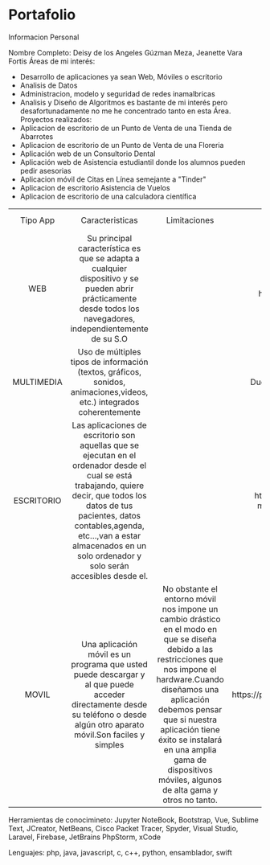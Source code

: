 # Portafolio
Informacion Personal

Nombre Completo: Deisy de los Angeles Gúzman Meza, Jeanette Vara Fortis
Áreas de mi interés: 
  * Desarrollo de aplicaciones ya sean Web, Móviles o escritorio
  * Analisis de Datos
  * Administracion, modelo y seguridad de redes inamalbricas
  * Analisis y Diseño de Algoritmos es bastante de mi interés pero desafortunadamente no me he concentrado tanto en esta Área.
Proyectos realizados:
  * Aplicacion de escritorio de un Punto de Venta de una Tienda de Abarrotes
  * Aplicacion de escritorio de un Punto de Venta de una Floreria
  * Aplicación web de un Consultorio Dental 
  * Aplicación web de Asistencia estudiantil donde los alumnos pueden pedir asesorias
  * Aplicacion móvil de Citas en Línea semejante a "Tinder"
  * Aplicacion de escritorio Asistencia de Vuelos
  * Aplicacion de escritorio de una calculadora científica
  
  <table style="width: 100%; text-align: center;">
  <tr>
    <td style="width: 33%;">Tipo App </td>
    <td style="width: 33%;">Caracteristicas</td>
    <td style="width: 33%;">Limitaciones </td>
    <td style="width: 33%;">Ejemplos </td>
    <td style="width: 33%;">Propuestas de App </td>
  </tr>
 <tr>
    <td style="width: 33%;"> WEB </td>
    <td  style="width: 33%;">Su principal característica 
     es que 
     se adapta a cualquier dispositivo y se pueden abrir prácticamente desde todos los navegadores, 
     independientemente de su S.O </td>
    <td style="width: 33%;">  </td>
    <td style="width: 33%;"> blackboard buap https://buap.blackboard.com/</td>
  </tr>
 <tr>
    <td style="width: 33%;"> MULTIMEDIA </td>
    <td style="width: 33%;">Uso de múltiples tipos de información (textos, gráficos, sonidos, animaciones,videos, etc.) integrados coherentemente</td>
    <td style="width: 33%;">  </td>
    <td style="width: 33%;"> Duolingo https://es.duolingo.com/</td>
  </tr>
 <tr>
    <td style="width: 33%;"> ESCRITORIO </td>
    <td style="width: 33%;">Las aplicaciones de escritorio son aquellas que se ejecutan en el ordenador desde el cual se está trabajando, quiere decir, que todos los     datos de tus pacientes, datos contables,agenda, etc…,van a estar almacenados en un solo ordenador y solo serán accesibles desde el. </td>
    <td style="width: 33%;">  </td>
    <td style="width: 33%;"> Microsoft Teams https://www.microsoft.com/es-mx/microsoft-365/microsoft-teams/download-app</td>
  </tr>
 <tr>
    <td style="width: 33%;"> MOVIL </td>
    <td style="width: 33%;">Una aplicación móvil es un programa que usted puede descargar y al que puede acceder directamente desde su teléfono o desde algún otro aparato móvil.Son faciles  y simples</td>
  <td style="width: 33%;"> No obstante el entorno móvil nos impone un cambio drástico en el modo en que se diseña debido a las restricciones que nos impone el  hardware.Cuando diseñamos una aplicación debemos pensar que si nuestra aplicación tiene éxito se instalará en una amplia gama de dispositivos móviles, algunos de alta gama  y otros no tanto.  </td>
  <td style="width: 33%;"> App Buap https://play.google.com/store/apps/details?id=buap.appbuap </td>
  </tr>
 
</table>
    

Herramientas de conocimineto: Jupyter NoteBook, Bootstrap, Vue, Sublime Text, JCreator, NetBeans, 
                  Cisco Packet Tracer, Spyder, Visual Studio, Laravel, Firebase, JetBrains PhpStorm, xCode

Lenguajes: php, java, javascript, c, c++, python, ensamblador, swift

